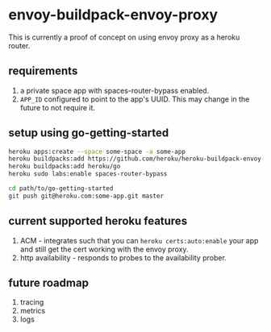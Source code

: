# envoy-buildpack-envoy-proxy

This is currently a proof of concept on using envoy proxy
as a heroku router.

## requirements

1. a private space app with spaces-router-bypass enabled.
2. `APP_ID` configured to point to the app's UUID. This may
   change in the future to not require it.

## setup using go-getting-started

```bash
heroku apps:create --space some-space -a some-app
heroku buildpacks:add https://github.com/heroku/heroku-buildpack-envoy-proxy
heroku buildpacks:add heroku/go
heroku sudo labs:enable spaces-router-bypass

cd path/to/go-getting-started
git push git@heroku.com:some-app.git master
```

## current supported heroku features

1. ACM - integrates such that you can `heroku certs:auto:enable` your app
   and still get the cert working with the envoy proxy.
2. http availability - responds to probes to the availability prober.

## future roadmap

1. tracing
2. metrics
3. logs
